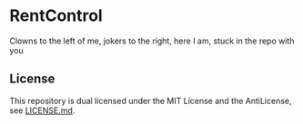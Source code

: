 # RentControl
Clowns to the left of me, jokers to the right, here I am, stuck in the repo with you

## License

This repository is dual licensed under the MIT License and the AntiLicense, see [LICENSE.md](./LICENSE.md).
